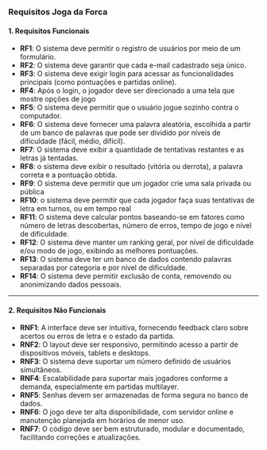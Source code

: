 ### **Requisitos Joga da Forca**

#### **1. Requisitos Funcionais**

- **RF1**: O sistema deve permitir o registro de usuários por meio de um formulário.
- **RF2**: O sistema deve garantir que cada e-mail cadastrado seja único.
- **RF3**: O sistema deve exigir login para acessar as funcionalidades principais (como pontuações e partidas online).
- **RF4**: Após o login, o jogador deve ser direcionado a uma tela que mostre opções de jogo
- **RF5**: O sistema deve permitir que o usuário jogue sozinho contra o computador.
- **RF6**: O sistema deve fornecer uma palavra aleatória, escolhida a partir de um banco de palavras que pode ser dividido por níveis de dificuldade (fácil, médio, difícil).
- **RF7**: O sistema deve exibir a quantidade de tentativas restantes e as letras já tentadas.
- **RF8**: o sistema deve exibir o resultado (vitória ou derrota), a palavra correta e a pontuação obtida.
- **RF9**: O sistema deve permitir que um jogador crie uma sala privada ou pública
- **RF10**: o sistema deve permitir que cada jogador faça suas tentativas de letra em turnos, ou em tempo real
- **RF11**: O sistema deve calcular pontos baseando-se em fatores como número de letras descobertas, número de erros, tempo de jogo e nível de dificuldade.
- **RF12**: O sistema deve manter um ranking geral, por nível de dificuldade e/ou modo de jogo, exibindo as melhores pontuações.
- **RF13**: O sistema deve ter um banco de dados contendo palavras separadas por categoria e por nível de dificuldade.
- **RF14**: O sistema deve permitir exclusão de conta, removendo ou anonimizando dados pessoais.

----

#### **2. Requisitos Não Funcionais**

- **RNF1**: A interface deve ser intuitiva, fornecendo feedback claro sobre acertos ou erros de letra e o estado da partida.
- **RNF2**: O layout deve ser responsivo, permitindo acesso a partir de dispositivos móveis, tablets e desktops.
- **RNF3**: O sistema deve suportar um número definido de usuários simultâneos.
- **RNF4**: Escalabilidade para suportar mais jogadores conforme a demanda, especialmente em partidas multilayer.
- **RNF5**: Senhas devem ser armazenadas de forma segura no banco de dados.
- **RNF6**: O jogo deve ter alta disponibilidade, com servidor online e manutenção planejada em horários de menor uso.
- **RNF7**: O código deve ser bem estruturado, modular e documentado, facilitando correções e atualizações.